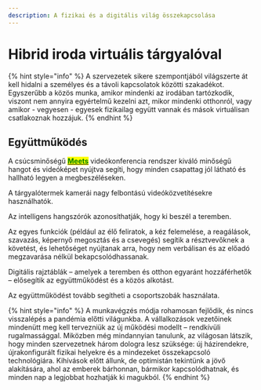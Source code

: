 ```yaml
---
description: A fizikai és a digitális világ összekapcsolása
---
```


# Hibrid iroda virtuális tárgyalóval

{% hint style="info" %}
A szervezetek sikere szempontjából világszerte át kell hidalni a személyes és a távoli kapcsolatok közötti szakadékot. Egyszerűbb a közös munka, amikor mindenki az irodában tartózkodik, viszont nem annyira egyértelmű kezelni azt, mikor mindenki otthonról, vagy  amikor - vegyesen - egyesek fizikailag együtt vannak és mások virtuálisan csatlakoznak hozzájuk.
{% endhint %}

## Együttműködés

A csúcsminőségű [<mark style="color:green;">**Meets**</mark>](https://meets.team) videókonferencia rendszer kiváló minőségű hangot és videóképet nyújtva segíti, hogy minden csapattag jól látható és hallható legyen a megbeszéléseken.&#x20;

A tárgyalótermek kamerái nagy felbontású videóközvetítésekre használhatók.&#x20;

Az intelligens hangszórók azonosíthatják, hogy ki beszél a teremben.&#x20;

Az egyes funkciók (például az élő feliratok, a kéz felemelése, a reagálások, szavazás, képernyő megosztás és a csevegés) segítik a résztvevőknek a követést, és lehetőséget nyújtanak arra, hogy nem verbálisan és az előadó megzavarása nélkül bekapcsolódhassanak.&#x20;

Digitális rajztáblák – amelyek a teremben és otthon egyaránt hozzáférhetők – elősegítik az együttműködést és a közös alkotást.&#x20;

Az együttműködést tovább segítheti a csoportszobák használata.

{% hint style="info" %}
A munkavégzés módja rohamosan fejlődik, és nincs visszalépés a pandémia előtti világunkba. A vállalkozások vezetőinek mindenütt meg kell tervezniük az új működési modellt – rendkívüli rugalmassággal. Miközben még mindannyian tanulunk, az világosan látszik, hogy minden szervezetnek három dologra lesz szüksége: új házirendekre, újrakonfigurált fizikai helyekre és a mindezeket összekapcsoló technológiára. Kihívások előtt állunk, de optimistán tekintünk a jövő alakítására, ahol az emberek bárhonnan, bármikor kapcsolódhatnak, és minden nap a legjobbat hozhatják ki magukból.
{% endhint %}
